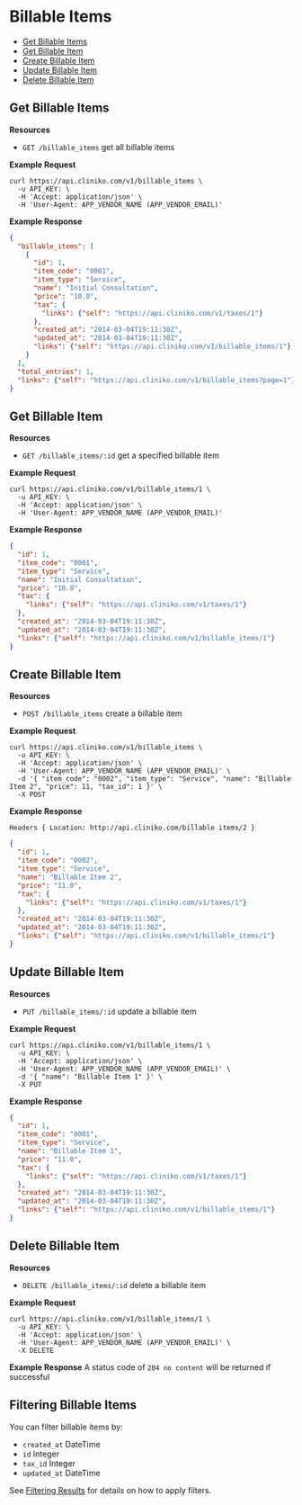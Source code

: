 Billable Items
============
* [Get Billable Items](#get-billable-items "This will return all billable items.")
* [Get Billable Item](#get-billable-item "This will return a specified billable item.")
* [Create Billable Item](#create-billable-item "This will create a billable item.")
* [Update Billable Item](#update-billable-item "This will update a billable item.")
* [Delete Billable Item](#delete-billable-item "This will delete a billable item.")


Get Billable Items
----------------

**Resources**
* ```GET /billable_items``` get all billable items

**Example Request**
```shell
curl https://api.cliniko.com/v1/billable_items \
  -u API_KEY: \
  -H 'Accept: application/json' \
  -H 'User-Agent: APP_VENDOR_NAME (APP_VENDOR_EMAIL)'
```

**Example Response**
```json
{
  "billable_items": [
    {
      "id": 1,
      "item_code": "0001",
      "item_type": "Service",
      "name": "Initial Consultation",
      "price": "10.0",
      "tax": {
        "links": {"self": "https://api.cliniko.com/v1/taxes/1"}
      },
      "created_at": "2014-03-04T19:11:30Z",
      "updated_at": "2014-03-04T19:11:30Z",
      "links": {"self": "https://api.cliniko.com/v1/billable_items/1"}
    }
  ],
  "total_entries": 1,
  "links": {"self": "https://api.cliniko.com/v1/billable_items?page=1"}
}
```

Get Billable Item
------------

**Resources**
* ```GET /billable_items/:id``` get a specified billable item

**Example Request**
```shell
curl https://api.cliniko.com/v1/billable_items/1 \
  -u API_KEY: \
  -H 'Accept: application/json' \
  -H 'User-Agent: APP_VENDOR_NAME (APP_VENDOR_EMAIL)'
```

**Example Response**
```json
{
  "id": 1,
  "item_code": "0001",
  "item_type": "Service",
  "name": "Initial Consultation",
  "price": "10.0",
  "tax": {
    "links": {"self": "https://api.cliniko.com/v1/taxes/1"}
  },
  "created_at": "2014-03-04T19:11:30Z",
  "updated_at": "2014-03-04T19:11:30Z",
  "links": {"self": "https://api.cliniko.com/v1/billable_items/1"}
}
```

Create Billable Item
----------------
**Resources**
* ```POST /billable_items``` create a billable item

**Example Request**
```shell
curl https://api.cliniko.com/v1/billable_items \
  -u API_KEY: \
  -H 'Accept: application/json' \
  -H 'User-Agent: APP_VENDOR_NAME (APP_VENDOR_EMAIL)' \
  -d '{ "item_code": "0002", "item_type": "Service", "name": "Billable Item 2", "price": 11, "tax_id": 1 }' \
  -X POST
```
**Example Response**
```
Headers { Location: http://api.cliniko.com/billable items/2 }
```
```json
{
  "id": 1,
  "item_code": "0002",
  "item_type": "Service",
  "name": "Billable Item 2",
  "price": "11.0",
  "tax": {
    "links": {"self": "https://api.cliniko.com/v1/taxes/1"}
  },
  "created_at": "2014-03-04T19:11:30Z",
  "updated_at": "2014-03-04T19:11:30Z",
  "links": {"self": "https://api.cliniko.com/v1/billable_items/1"}
}
```

Update Billable Item
----------------
**Resources**
* ```PUT /billable_items/:id``` update a billable item

**Example Request**
```shell
curl https://api.cliniko.com/v1/billable_items/1 \
  -u API_KEY: \
  -H 'Accept: application/json' \
  -H 'User-Agent: APP_VENDOR_NAME (APP_VENDOR_EMAIL)' \
  -d '{ "name": "Billable Item 1" }' \
  -X PUT
```
**Example Response**
```json
{
  "id": 1,
  "item_code": "0001",
  "item_type": "Service",
  "name": "Billable Item 1",
  "price": "11.0",
  "tax": {
    "links": {"self": "https://api.cliniko.com/v1/taxes/1"}
  },
  "created_at": "2014-03-04T19:11:30Z",
  "updated_at": "2014-03-04T19:11:30Z",
  "links": {"self": "https://api.cliniko.com/v1/billable_items/1"}
}
```

Delete Billable Item
----------------
**Resources**
* ```DELETE /billable_items/:id``` delete a billable item

**Example Request**
```shell
curl https://api.cliniko.com/v1/billable_items/1 \
  -u API_KEY: \
  -H 'Accept: application/json' \
  -H 'User-Agent: APP_VENDOR_NAME (APP_VENDOR_EMAIL)' \
  -X DELETE
```
**Example Response**
A status code of `204 no content` will be returned if successful

Filtering Billable Items
----------------

You can filter billable items by:
* ```created_at``` DateTime
* ```id``` Integer
* ```tax_id``` Integer
* ```updated_at``` DateTime

See [Filtering Results](https://github.com/redguava/cliniko-api#filtering-results) for details on how to apply filters.
